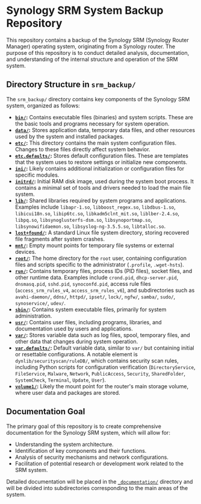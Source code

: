 # Synology SRM System Backup Repository

This repository contains a backup of the Synology SRM (Synology Router Manager) operating system, originating from a Synology router. The purpose of this repository is to conduct detailed analysis, documentation, and understanding of the internal structure and operation of the SRM system.

## Directory Structure in `srm_backup/`

The `srm_backup/` directory contains key components of the Synology SRM system, organized as follows:

*   **[`bin/`](srm_backup/bin):** Contains executable files (binaries) and system scripts. These are the basic tools and programs necessary for system operation.
*   **[`data/`](srm_backup/data):** Stores application data, temporary data files, and other resources used by the system and installed packages.
*   **[`etc/`](srm_backup/etc):** This directory contains the main system configuration files. Changes to these files directly affect system behavior.
*   **[`etc.defaults/`](srm_backup/etc.defaults):** Stores default configuration files. These are templates that the system uses to restore settings or initialize new components.
*   **[`ini/`](srm_backup/ini):** Likely contains additional initialization or configuration files for specific modules.
*   **[`initrd/`](srm_backup/initrd):** Initial RAM disk image, used during the system boot process. It contains a minimal set of tools and drivers needed to load the main file system.
*   **[`lib/`](srm_backup/lib):** Shared libraries required by system programs and applications. Examples include `libapr-1.so`, `libboost_regex.so`, `libdbus-1.so`, `libicui18n.so`, `libip6tc.so`, `libkadm5clnt_mit.so`, `liblber-2.4.so`, `libpq.so`, `libsynoglusterfs-dsm.so`, `libsynoportmap.so`, `libsynowifidaemon.so`, `libsyslog-ng-3.5.5.so`, `libtalloc.so`.
*   **[`lost+found/`](srm_backup/lost+found):** A standard Linux file system directory, storing recovered file fragments after system crashes.
*   **[`mnt/`](srm_backup/mnt):** Empty mount points for temporary file systems or external devices.
*   **[`root/`](srm_backup/root):** The home directory for the `root` user, containing configuration files and scripts specific to the administrator (`.profile`, `.wget-hsts`).
*   **[`run/`](srm_backup/run):** Contains temporary files, process IDs (PID files), socket files, and other runtime data. Examples include `crond.pid`, `dhcp-server.pid`, `dnsmasq.pid`, `sshd.pid`, `synoconfd.pid`, access rule files (`access_srm_rules_v4`, `access_srm_rules_v6`), and subdirectories such as `avahi-daemon/`, `ddns/`, `httpd/`, `ipset/`, `lock/`, `ngfw/`, `samba/`, `sudo/`, `synoservice/`, `udev/`.
*   **[`sbin/`](srm_backup/sbin):** Contains system executable files, primarily for system administration.
*   **[`usr/`](srm_backup/usr):** Contains user files, including programs, libraries, and documentation used by users and applications.
*   **[`var/`](srm_backup/var):** Stores variable data such as log files, spool, temporary files, and other data that changes during system operation.
*   **[`var.defaults/`](srm_backup/var.defaults):** Default variable data, similar to `var/` but containing initial or resettable configurations. A notable element is `dynlib/securityscan/ruleDB/`, which contains security scan rules, including Python scripts for configuration verification (`DirectoryService`, `FileService`, `Malware`, `Network`, `PublicAccess`, `Security`, `SharedFolder`, `SystemCheck`, `Terminal`, `Update`, `User`).
*   **[`volume1/`](srm_backup/volume1):** Likely the mount point for the router's main storage volume, where user data and packages are stored.

## Documentation Goal

The primary goal of this repository is to create comprehensive documentation for the Synology SRM system, which will allow for:
*   Understanding the system architecture.
*   Identification of key components and their functions.
*   Analysis of security mechanisms and network configurations.
*   Facilitation of potential research or development work related to the SRM system.

Detailed documentation will be placed in the [`_documentation/`](_documentation) directory and will be divided into subdirectories corresponding to the main areas of the system.